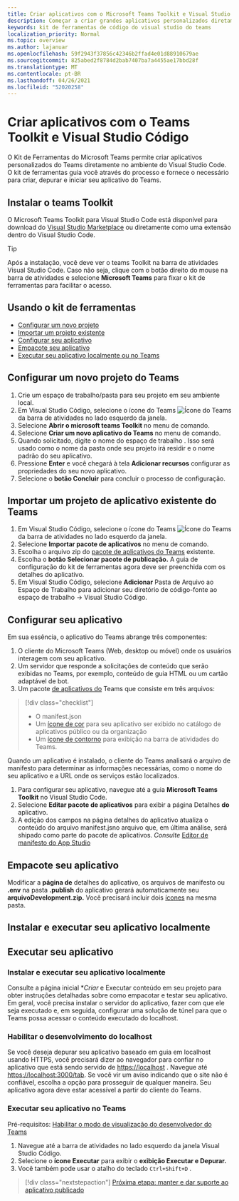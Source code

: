 ```yaml
---
title: Criar aplicativos com o Microsoft Teams Toolkit e Visual Studio Código
description: Começar a criar grandes aplicativos personalizados diretamente Visual Studio Código com o microsoft Teams Toolkit
keywords: kit de ferramentas de código do visual studio do teams
localization_priority: Normal
ms.topic: overview
ms.author: lajanuar
ms.openlocfilehash: 59f2943f37856c42346b2ffad4e01d88910679ae
ms.sourcegitcommit: 825abed2f8784d2bab7407ba7a4455ae17bbd28f
ms.translationtype: MT
ms.contentlocale: pt-BR
ms.lasthandoff: 04/26/2021
ms.locfileid: "52020258"
---
```

# <a name="build-apps-with-the-teams-toolkit-and-visual-studio-code"></a>Criar aplicativos com o Teams Toolkit e Visual Studio Código

O Kit de Ferramentas do Microsoft Teams permite criar aplicativos personalizados do Teams diretamente no ambiente do Visual Studio Code. O kit de ferramentas guia você através do processo e fornece o necessário para criar, depurar e iniciar seu aplicativo do Teams.

## <a name="installing-the-teams-toolkit"></a>Instalar o teams Toolkit

O Microsoft Teams Toolkit para Visual Studio Code está disponível para download do [Visual Studio Marketplace](https://aka.ms/teams-toolkit) ou diretamente como uma extensão dentro do Visual Studio Code.

> [!TIP]
> Após a instalação, você deve ver o teams Toolkit na barra de atividades Visual Studio Code. Caso não seja, clique com o botão direito do mouse na barra de atividades e selecione **Microsoft Teams** para fixar o kit de ferramentas para facilitar o acesso.

## <a name="using-the-toolkit"></a>Usando o kit de ferramentas

- [Configurar um novo projeto](#set-up-a-new-teams-project)
- [Importar um projeto existente](#import-an-existing-teams-app-project)
- [Configurar seu aplicativo](#configure-your-app)
- [Empacote seu aplicativo](#package-your-app)
- [Executar seu aplicativo localmente ou no Teams](#run-your-app)

## <a name="set-up-a-new-teams-project"></a>Configurar um novo projeto do Teams

1. Crie um espaço de trabalho/pasta para seu projeto em seu ambiente local.
1. Em Visual Studio Código, selecione o ícone do Teams ![Ícone do Teams](../assets/icons/favicon-16x16.png) da barra de atividades no lado esquerdo da janela.
1. Selecione **Abrir o microsoft teams Toolkit** no menu de comando.
1. Selecione **Criar um novo aplicativo do Teams** no menu de comando.
1. Quando solicitado, digite o nome do espaço de trabalho . Isso será usado como o nome da pasta onde seu projeto irá residir e o nome padrão do seu aplicativo.
1. Pressione **Enter** e você chegará à tela **Adicionar recursos** configurar as propriedades do seu novo aplicativo.
1. Selecione o **botão Concluir** para concluir o processo de configuração.

## <a name="import-an-existing-teams-app-project"></a>Importar um projeto de aplicativo existente do Teams

1. Em Visual Studio Código, selecione o ícone do Teams ![Ícone do Teams](../assets/icons/favicon-16x16.png) da barra de atividades no lado esquerdo da janela.
1. Selecione **Importar pacote de aplicativos** no menu de comando.
1. Escolha o arquivo zip do [pacote de aplicativos do Teams](../concepts/build-and-test/apps-package.md) existente.
1. Escolha o **botão Selecionar pacote de publicação.** A guia de configuração do kit de ferramentas agora deve ser preenchida com os detalhes do aplicativo.
1. Em Visual Studio Código, selecione **Adicionar** Pasta de Arquivo ao Espaço de Trabalho para adicionar seu diretório de código-fonte ao espaço de trabalho  ->   Visual Studio Código.

## <a name="configure-your-app"></a>Configurar seu aplicativo

Em sua essência, o aplicativo do Teams abrange três componentes:

  1. O cliente do Microsoft Teams (Web, desktop ou móvel) onde os usuários interagem com seu aplicativo.
  1. Um servidor que responde a solicitações de conteúdo que serão exibidas no Teams, por exemplo, conteúdo de guia HTML ou um cartão adaptável de bot.
  1. Um pacote [de aplicativos do](/concepts/build-and-test/apps-package.md) Teams que consiste em três arquivos:

  > [!div class="checklist"]
  >
  > - O manifest.json 
  > - Um [ícone de cor](../resources/schema/manifest-schema.md#icons) para seu aplicativo ser exibido no catálogo de aplicativos público ou da organização
 > - Um [ícone de contorno](../resources/schema/manifest-schema.md#icons) para exibição na barra de atividades do Teams.

Quando um aplicativo é instalado, o cliente do Teams analisará o arquivo de manifesto para determinar as informações necessárias, como o nome do seu aplicativo e a URL onde os serviços estão localizados.

1. Para configurar seu aplicativo, navegue até a guia **Microsoft Teams Toolkit** no Visual Studio Code.
1. Selecione **Editar pacote de aplicativos** para exibir a página Detalhes **do** aplicativo.
1. A edição dos campos na página detalhes do aplicativo atualiza o conteúdo do arquivo manifest.jsno arquivo que, em última análise, será shipado como parte do pacote de aplicativos. *Consulte* [Editor de manifesto do App Studio](https://aka.ms/teams-toolkit-manifest)

## <a name="package-your-app"></a>Empacote seu aplicativo

Modificar a **página de** detalhes do aplicativo, os arquivos de manifesto ou **.env** na pasta **.publish** do aplicativo gerará automaticamente seu **arquivoDevelopment.zip.**  Você precisará incluir dois [ícones](../concepts/build-and-test/apps-package.md#app-icons) na mesma pasta.

## <a name="install-and-run-your-app-locally"></a>Instalar e executar seu aplicativo localmente

## <a name="run-your-app"></a>Executar seu aplicativo

### <a name="install-and-run-your-app-locally"></a>Instalar e executar seu aplicativo localmente

Consulte a página inicial **Criar* e Executar conteúdo em seu projeto para obter instruções detalhadas sobre como empacotar e testar seu aplicativo. Em geral, você precisa instalar o servidor do aplicativo, fazer com que ele seja executado e, em seguida, configurar uma solução de túnel para que o Teams possa acessar o conteúdo executado do localhost.

### <a name="enable-development-from-localhost"></a>Habilitar o desenvolvimento do localhost

Se você deseja depurar seu aplicativo baseado em guia em localhost usando HTTPS, você precisará dizer ao navegador para confiar no aplicativo que está sendo servido de <https://localhost> . Navegue até <https://localhost:3000/tab>. Se você vir um aviso indicando que o site não é confiável, escolha a opção para prosseguir de qualquer maneira. Seu aplicativo agora deve estar acessível a partir do cliente do Teams.

### <a name="run-your-app-in-teams"></a>Executar seu aplicativo no Teams

Pré-requisitos: [Habilitar o modo de visualização do desenvolvedor do Teams](https://aka.ms/teams-toolkit-enable-devpreview)

1. Navegue até a barra de atividades no lado esquerdo da janela Visual Studio Código.
1. Selecione o **ícone Executar** para exibir o **exibição Executar e Depurar.**
1. Você também pode usar o atalho do teclado `Ctrl+Shift+D` .

> [!div class="nextstepaction"]
> [Próxima etapa: manter e dar suporte ao aplicativo publicado](../concepts/deploy-and-publish/appsource/post-publish/overview.md)
